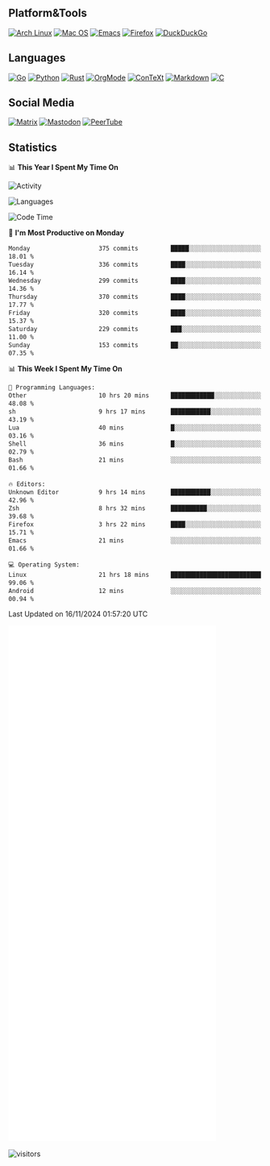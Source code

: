 ## Platform&Tools

[![Arch Linux](https://img.shields.io/badge/ArchLinux-1793D1?logo=arch-linux&logoColor=fff&style=flat-square)](https://archlinux.org/)
[![Mac OS](https://img.shields.io/badge/MacOS-000000?style=flat-square&logo=macos&logoColor=F0F0F0)](https://www.apple.com/macos/)
[![Emacs](https://img.shields.io/badge/Emacs-%237F5AB6.svg?&style=flat-square&logo=gnu-emacs&logoColor=white)](https://www.gnu.org/software/emacs/)
[![Firefox](https://img.shields.io/badge/Firefox-FF7139?style=flat-square&logo=Firefox-Browser&logoColor=white)](https://firefox.com/)
[![DuckDuckGo](https://img.shields.io/badge/DuckDuckGo-DE5833?style=flat-square&logo=DuckDuckGo&logoColor=white)](https://duckduckgo.com/)

## Languages

[![Go](https://img.shields.io/badge/Golang-%2300ADD8.svg?style=flat-square&logo=go&logoColor=white)](https://golang.org/)
[![Python](https://img.shields.io/badge/Python-3670A0?style=flat-square&logo=python&logoColor=ffdd54)](https://www.python.org/)
[![Rust](https://img.shields.io/badge/Rust-%23000000.svg?style=flat-square&logo=rust&logoColor=white)](https://www.rust-lang.org/)
[![OrgMode](https://img.shields.io/badge/OrgMode-%23000000.svg?style=flat-square&logo=org&logoColor=white)](https://orgmode.org/)
[![ConTeXt](https://img.shields.io/badge/ConTeXt-%23008080.svg?style=flat-square&logo=latex&logoColor=white)](https://contextgarden.net/)
[![Markdown](https://img.shields.io/badge/MarkDown-%23000000.svg?style=flat-square&logo=markdown&logoColor=white)](https://daringfireball.net/projects/markdown/)
[![C](https://img.shields.io/badge/C-%2300599C.svg?style=flat-square&logo=c&logoColor=white)](https://www.iso.org/standard/74528.html)

## Social Media
<!--[![Telegram](https://img.shields.io/badge/SteamedFish-2CA5E0?style=social&logo=telegram&logoColor=white)](https://t.me/SteamedFish)-->

[![Matrix](https://img.shields.io/badge/SteamedFish-2CA5E0?style=social&logo=matrix&logoColor=black)](https://matrix.to/#/@i:steamedfish.org)
[![Mastodon](https://img.shields.io/mastodon/follow/109596467238113271?domain=https%3A%2F%2Fmastodon.steamedfish.org%2F&style=social)](https://steamedfish.org/@SteamedFish)
[![PeerTube](https://img.shields.io/badge/PeerTube-23000000.svg?logo=peertube&style=social)](https://peertube.steamedfish.org/)

## Statistics


📊 **This Year I Spent My Time On** 

![Activity](https://wakatime.com/share/@SteamedFish/7529f30a-f1b7-40a4-8d09-e6d855cb7a13.png)

![Languages](https://wakatime.com/share/@SteamedFish/1c5e5366-0e9e-40d8-ac85-d630f61b69c6.svg)

<!--START_SECTION:waka-->
![Code Time](http://img.shields.io/badge/Code%20Time-4%2C128%20hrs%2014%20mins-blue)

📅 **I'm Most Productive on Monday** 

```text
Monday                   375 commits         █████░░░░░░░░░░░░░░░░░░░░   18.01 % 
Tuesday                  336 commits         ████░░░░░░░░░░░░░░░░░░░░░   16.14 % 
Wednesday                299 commits         ████░░░░░░░░░░░░░░░░░░░░░   14.36 % 
Thursday                 370 commits         ████░░░░░░░░░░░░░░░░░░░░░   17.77 % 
Friday                   320 commits         ████░░░░░░░░░░░░░░░░░░░░░   15.37 % 
Saturday                 229 commits         ███░░░░░░░░░░░░░░░░░░░░░░   11.00 % 
Sunday                   153 commits         ██░░░░░░░░░░░░░░░░░░░░░░░   07.35 % 
```


📊 **This Week I Spent My Time On** 

```text
💬 Programming Languages: 
Other                    10 hrs 20 mins      ████████████░░░░░░░░░░░░░   48.08 % 
sh                       9 hrs 17 mins       ███████████░░░░░░░░░░░░░░   43.19 % 
Lua                      40 mins             █░░░░░░░░░░░░░░░░░░░░░░░░   03.16 % 
Shell                    36 mins             █░░░░░░░░░░░░░░░░░░░░░░░░   02.79 % 
Bash                     21 mins             ░░░░░░░░░░░░░░░░░░░░░░░░░   01.66 % 

🔥 Editors: 
Unknown Editor           9 hrs 14 mins       ███████████░░░░░░░░░░░░░░   42.96 % 
Zsh                      8 hrs 32 mins       ██████████░░░░░░░░░░░░░░░   39.68 % 
Firefox                  3 hrs 22 mins       ████░░░░░░░░░░░░░░░░░░░░░   15.71 % 
Emacs                    21 mins             ░░░░░░░░░░░░░░░░░░░░░░░░░   01.66 % 

💻 Operating System: 
Linux                    21 hrs 18 mins      █████████████████████████   99.06 % 
Android                  12 mins             ░░░░░░░░░░░░░░░░░░░░░░░░░   00.94 % 
```


 Last Updated on 16/11/2024 01:57:20 UTC
<!--END_SECTION:waka-->


![Metrics](https://github.com/SteamedFish/SteamedFish/blob/master/github-metrics.svg)


![visitors](https://visitor-badge.laobi.icu/badge?page_id=SteamedFish.SteamedFish)
